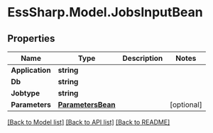 # EssSharp.Model.JobsInputBean

## Properties

Name | Type | Description | Notes
------------ | ------------- | ------------- | -------------
**Application** | **string** |  | 
**Db** | **string** |  | 
**Jobtype** | **string** |  | 
**Parameters** | [**ParametersBean**](ParametersBean.md) |  | [optional] 

[[Back to Model list]](../README.md#documentation-for-models) [[Back to API list]](../README.md#documentation-for-api-endpoints) [[Back to README]](../README.md)

